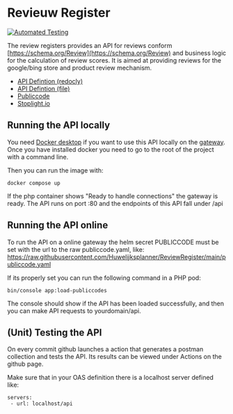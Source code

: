# Revieuw Register
[![Automated Testing](https://github.com/Huwelijksplanner/ReviewRegister/actions/workflows/tests.yml/badge.svg)](https://github.com/Huwelijksplanner/ReviewRegister/actions/workflows/tests.yml)

The review registers provides an API for reviews conform [https://schema.org/Review](https://schema.org/Review) and business logic for the calculation of review scores. It is aimed at providing reviews for the google/bing store and product review mechanism. 

- [API Defintion (redocly)](https://redocly.github.io/redoc/?url=https://raw.githubusercontent.com/Huwelijksplanner/ReviewRegister/main/OAS.yaml&nocors)
- [API Defintion (file)](https://github.com/Huwelijksplanner/ReviewRegister/blob/main/OAS.yaml)
- [Publiccode](https://github.com/CHuwelijksplanner/ReviewRegister/blob/main/publiccode.yaml)
- [Stoplight.io](https://conduction.stoplight.io/docs/huwelijksplanner/iuyk4p44gj610-reviewregistratie)

## Running the API locally

You need [Docker desktop](https://www.docker.com/) if you want to use this API locally on the [gateway](https://github.com/ConductionNL/commonground-gateway).
Once you have installed docker you need to go to the root of the project with a command line.

Then you can run the image with:

`docker compose up`

If the php container shows "Ready to handle connections" the gateway is ready.
The API runs on port :80 and the endpoints of this API fall under /api

## Running the API online

To run the API on a online gateway the helm secret PUBLICCODE must be set with the url to the raw publiccode.yaml, like: https://raw.githubusercontent.com/Huwelijksplanner/ReviewRegister/main/publiccode.yaml

If its properly set you can run the following command in a PHP pod:

`bin/console app:load-publiccodes`

The console should show if the API has been loaded successfully, and then you can make API requests to yourdomain/api.


## (Unit) Testing the API

On every commit github launches a action that generates a postman collection and tests the API. Its results can be viewed under Actions on the github page.

Make sure that in your OAS definition there is a localhost server defined like:
    
    servers:
     - url: localhost/api

